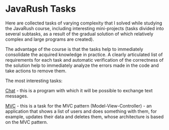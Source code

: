 # JavaRush Tasks
Here are collected tasks of varying complexity that I solved while studying the JavaRush course, including interesting mini-projects (tasks divided into several subtasks, as a result of the gradual solution of which relatively complex and large programs are created).

The advantage of the course is that the tasks help to immediately consolidate the acquired knowledge in practice. A clearly articulated list of requirements for each task and automatic verification of the correctness of the solution help to immediately analyze the  errors made  in the code and take actions to remove them.

The most interesting tasks:

[Chat](/3.JavaMultithreading/src/com/javarush/task/task30/task3008) - this is a program with which it will be possible to exchange text messages.

[MVC](/3.JavaMultithreading/src/com/javarush/task/task36/task3608) - this is a task for the MVC pattern (Model-View-Controller) - an application that shows a list of users and does something with them, for example, updates their data and deletes them, whose architecture is based on the MVC pattern.
